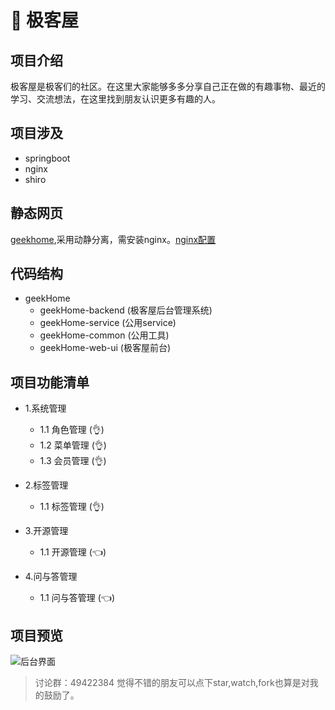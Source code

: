 # :dancers: 极客屋

## 项目介绍

极客屋是极客们的社区。在这里大家能够多多分享自己正在做的有趣事物、最近的学习、交流想法，在这里找到朋友认识更多有趣的人。

## 项目涉及
- springboot
- nginx
- shiro

## 静态网页

[geekhome](https://github.com/handexing/geek_page),采用动静分离，需安装nginx。[nginx配置](https://github.com/handexing/geekHome/tree/master/config)

## 代码结构

- geekHome
    - geekHome-backend		(极客屋后台管理系统)
    - geekHome-service		(公用service)
    - geekHome-common		(公用工具)
    - geekHome-web-ui		(极客屋前台)
  
## 项目功能清单
- 1.系统管理
    - 1.1 角色管理	(:ok_hand:)
    - 1.2 菜单管理	(:ok_hand:)
    - 1.3 会员管理 	(:ok_hand:)

- 2.标签管理
    - 1.1 标签管理	(:ok_hand:)
    
- 3.开源管理
    - 1.1 开源管理	(:point_left:)

- 4.问与答管理
    - 1.1 问与答管理	(:point_left:)

## 项目预览

![后台界面](https://github.com/handexing/geekHome/raw/master/doc/ht.png)



> 讨论群：49422384
> 觉得不错的朋友可以点下star,watch,fork也算是对我的鼓励了。
